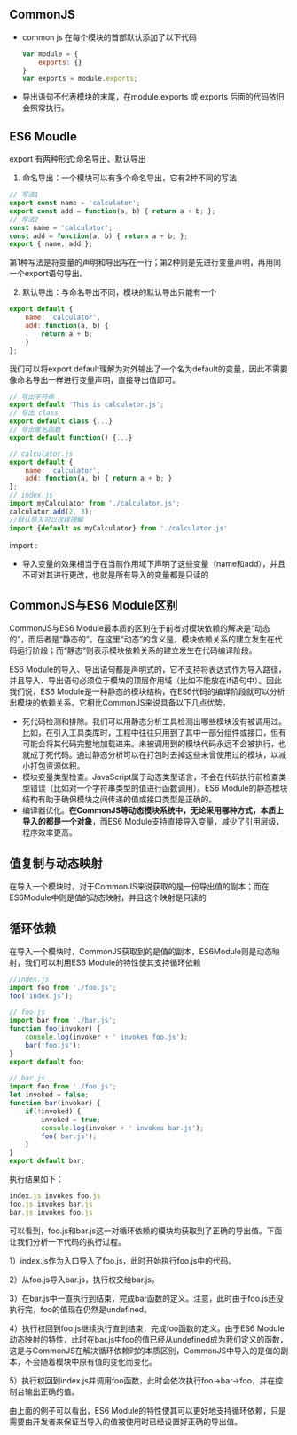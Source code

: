 ## CommonJS

- common js 在每个模块的首部默认添加了以下代码

  ```js
  var module = {
      exports: {}
  }
  var exports = module.exports;
  ```

- 导出语句不代表模块的末尾，在module.exports 或 exports 后面的代码依旧会照常执行。

## ES6 Moudle

export 有两种形式:命名导出、默认导出

1. 命名导出：一个模块可以有多个命名导出，它有2种不同的写法

```js
// 写法1
export const name = 'calculator';
export const add = function(a, b) { return a + b; };
// 写法2
const name = 'calculator';
const add = function(a, b) { return a + b; };
export { name, add };
```

第1种写法是将变量的声明和导出写在一行；第2种则是先进行变量声明，再用同一个export语句导出。

2. 默认导出：与命名导出不同，模块的默认导出只能有一个

```js
export default {
    name: 'calculator',
    add: function(a, b) {
        return a + b;
    }
};
```

我们可以将export default理解为对外输出了一个名为default的变量，因此不需要像命名导出一样进行变量声明，直接导出值即可。

```js
// 导出字符串
export default 'This is calculator.js';
// 导出 class
export default class {...}
// 导出匿名函数
export default function() {...}
```

```js
// calculator.js
export default {
    name: 'calculator',
    add: function(a, b) { return a + b; }
};
// index.js
import myCalculator from './calculator.js';
calculator.add(2, 3);
//默认导入可以这样理解
import {default as myCalculator} from './calculator.js'
```

import :

- 导入变量的效果相当于在当前作用域下声明了这些变量（name和add），并且不可对其进行更改，也就是所有导入的变量都是只读的



## CommonJS与ES6 Module区别

CommonJS与ES6 Module最本质的区别在于前者对模块依赖的解决是“动态的”，而后者是“静态的”。在这里“动态”的含义是，模块依赖关系的建立发生在代码运行阶段；而“静态”则表示模块依赖关系的建立发生在代码编译阶段。

ES6 Module的导入、导出语句都是声明式的，它不支持将表达式作为导入路径，并且导入、导出语句必须位于模块的顶层作用域（比如不能放在if语句中）。因此我们说，ES6 Module是一种静态的模块结构，在ES6代码的编译阶段就可以分析出模块的依赖关系。它相比CommonJS来说具备以下几点优势。

- 死代码检测和排除。我们可以用静态分析工具检测出哪些模块没有被调用过。比如，在引入工具类库时，工程中往往只用到了其中一部分组件或接口，但有可能会将其代码完整地加载进来。未被调用到的模块代码永远不会被执行，也就成了死代码。通过静态分析可以在打包时去掉这些未曾使用过的模块，以减小打包资源体积。
- 模块变量类型检查。JavaScript属于动态类型语言，不会在代码执行前检查类型错误（比如对一个字符串类型的值进行函数调用）。ES6 Module的静态模块结构有助于确保模块之间传递的值或接口类型是正确的。
- 编译器优化。**在CommonJS等动态模块系统中，无论采用哪种方式，本质上导入的都是一个对象**，而ES6 Module支持直接导入变量，减少了引用层级，程序效率更高。

## 值复制与动态映射

在导入一个模块时，对于CommonJS来说获取的是一份导出值的副本；而在ES6Module中则是值的动态映射，并且这个映射是只读的

## 循环依赖

在导入一个模块时，CommonJS获取到的是值的副本，ES6Module则是动态映射，我们可以利用ES6 Module的特性使其支持循环依赖

```js
//index.js
import foo from './foo.js';
foo('index.js');
   
// foo.js
import bar from './bar.js';
function foo(invoker) {
    console.log(invoker + ' invokes foo.js');
    bar('foo.js');
}
export default foo;
   
// bar.js
import foo from './foo.js';
let invoked = false;
function bar(invoker) {
    if(!invoked) {
        invoked = true;
        console.log(invoker + ' invokes bar.js');
        foo('bar.js');
    }
}
export default bar;
```

执行结果如下：

```js
index.js invokes foo.js 
foo.js invokes bar.js 
bar.js invokes foo.js
```

可以看到，foo.js和bar.js这一对循环依赖的模块均获取到了正确的导出值。下面让我们分析一下代码的执行过程。

1）index.js作为入口导入了foo.js，此时开始执行foo.js中的代码。

2）从foo.js导入bar.js，执行权交给bar.js。

3）在bar.js中一直执行到结束，完成bar函数的定义。注意，此时由于foo.js还没执行完，foo的值现在仍然是undefined。

4）执行权回到foo.js继续执行直到结束，完成foo函数的定义。由于ES6 Module动态映射的特性，此时在bar.js中foo的值已经从undefined成为我们定义的函数，这是与CommonJS在解决循环依赖时的本质区别，CommonJS中导入的是值的副本，不会随着模块中原有值的变化而变化。

5）执行权回到index.js并调用foo函数，此时会依次执行foo→bar→foo，并在控制台输出正确的值。

由上面的例子可以看出，ES6 Module的特性使其可以更好地支持循环依赖，只是需要由开发者来保证当导入的值被使用时已经设置好正确的导出值。



